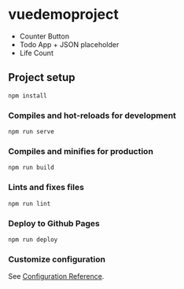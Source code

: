# vuedemoproject

- Counter Button
- Todo App + JSON placeholder 
- Life Count



## Project setup
```
npm install
```

### Compiles and hot-reloads for development
```
npm run serve
```

### Compiles and minifies for production
```
npm run build
```

### Lints and fixes files
```
npm run lint
```

### Deploy to Github Pages
```
npm run deploy
```


### Customize configuration
See [Configuration Reference](https://cli.vuejs.org/config/).
